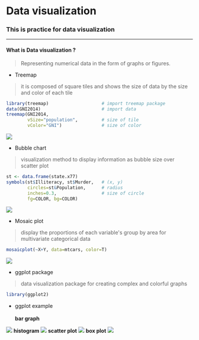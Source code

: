 # Data visualization
### This is practice for data visualization
***
#### What is Data visualization ?
> Representing numerical data in the form of graphs or figures.

* Treemap
> it is composed of square tiles and shows the size of data by the size and color of each tile
```r
library(treemap)                    # import treemap package
data(GNI2014)                       # import data
treemap(GNI2014,
        vSize="population",         # size of tile
        vColor="GNI")               # size of color
```
<img src="https://user-images.githubusercontent.com/46131688/73436545-0e25d980-438e-11ea-8fd4-510aad25058e.png">

* Bubble chart
> visualization method to display information as bubble size over scatter plot
```r
st <- data.frame(state.x77)
symbols(st$Illiteracy, st$Murder,   # (x, y)
        circles=st&Population,      # radius
        inches=0.3,                 # size of circle
        fg=COLOR, bg=COLOR)         
```
<img src="https://user-images.githubusercontent.com/46131688/73436615-34e41000-438e-11ea-8db8-73aa659c84d7.png">

* Mosaic plot
> display the proportions of each variable's group by area for multivariate categorical data
```r
mosaicplot(~X+Y, data=mtcars, color=T)
```
<img src="https://user-images.githubusercontent.com/46131688/73436672-504f1b00-438e-11ea-8755-dccdfe149e67.png">


* ggplot package
> data visualization package for creating complex and colorful graphs
```r
library(ggplot2)
```
* ggplot example<br><br>
<b>bar graph</b>
<img src="https://user-images.githubusercontent.com/46131688/73436773-783e7e80-438e-11ea-9489-75b7576a29e7.png">
<b>histogram</b>
<img src="https://user-images.githubusercontent.com/46131688/73436825-8e4c3f00-438e-11ea-8e6c-ad817ab670c3.png">
<b>scatter plot</b>
<img src="https://user-images.githubusercontent.com/46131688/73437006-e4b97d80-438e-11ea-8310-11b4b98ebccc.png">
<b>box plot</b>
<img src="https://user-images.githubusercontent.com/46131688/73437125-1df1ed80-438f-11ea-8f52-a7d4bdb6fa27.png">

